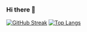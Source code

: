 ### Hi there 👋

[![GitHub Streak](http://github-readme-streak-stats.herokuapp.com?user=murilera&theme=dark&background=000000)](https://git.io/streak-stats) [![Top Langs](https://github-readme-stats.vercel.app/api/top-langs/?username=murilera&layout=compact&theme=vision-friendly-dark)](https://github.com/anuraghazra/github-readme-stats)

<!--
**murilera/murilera** is a ✨ _special_ ✨ repository because its `README.md` (this file) appears on your GitHub profile.

Here are some ideas to get you started:

- 🔭 I’m currently working on ...
- 🌱 I’m currently learning ...
- 👯 I’m looking to collaborate on ...
- 🤔 I’m looking for help with ...
- 💬 Ask me about ...
- 📫 How to reach me: ...
- 😄 Pronouns: ...
- ⚡ Fun fact: ...
-->
